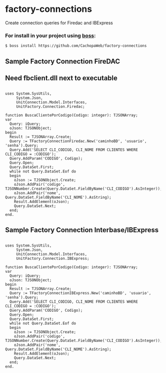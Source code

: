 # factory-connections

Create connection queries for Firedac and IBExpress

### For install in your project using [boss](https://github.com/HashLoad/boss):
``` sh
$ boss install https://github.com/CachopaWeb/factory-connections
```

## Sample Factory Connection FireDAC
## Need fbclient.dll next to executable

```delphi

uses System.SysUtils,
     System.Json,
     UnitConnection.Model.Interfaces,
     UnitFactory.Connection.Firedac;

function BuscaClientePorCodigo(Codigo: integer): TJSONArray;
var
  Query: iQuery;
  oJson: TJSONObject;
begin
  Result := TJSONArray.Create; 
  Query := TFactoryConnectionFiredac.New('caminhoBD', 'usuario', 'senha').Query;
  Query.Add('SELECT CLI_CODIGO, CLI_NOME FROM CLIENTES WHERE CLI_CODIGO = :CODIGO');
  Query.AddParam('CODIGO', Codigo);
  Query.Open;
  Query.DataSet.First;
  while not Query.DataSet.Eof do
  begin
    oJson := TJSONObject.Create;
    oJson.AddPair('codigo', TJSONNumber.Create(Query.DataSet.FieldByName('CLI_CODIGO').AsInteger));
    oJson.AddPair('nome', Query.DataSet.FieldByName('CLI_NOME').AsString);
    Result.AddElement(oJson);
    Query.DataSet.Next;
  end;
end.
```

## Sample Factory Connection Interbase/IBExpress
```delphi

uses System.SysUtils,
     System.Json,
     UnitConnection.Model.Interfaces,
     UnitFactory.Connection.IBExpress;

function BuscaClientePorCodigo(Codigo: integer): TJSONArray;
var
  Query: iQuery;
  oJson: TJSONObject;
begin
  Result := TJSONArray.Create; 
  Query := TFactoryConnectionIBExpress.New('caminhoBD', 'usuario', 'senha').Query;
  Query.Add('SELECT CLI_CODIGO, CLI_NOME FROM CLIENTES WHERE CLI_CODIGO = :CODIGO');
  Query.AddParam('CODIGO', Codigo);
  Query.Open;
  Query.DataSet.First;
  while not Query.DataSet.Eof do
  begin
    oJson := TJSONObject.Create;
    oJson.AddPair('codigo', TJSONNumber.Create(Query.DataSet.FieldByName('CLI_CODIGO').AsInteger));
    oJson.AddPair('nome', Query.DataSet.FieldByName('CLI_NOME').AsString);
    Result.AddElement(oJson);
    Query.DataSet.Next;
  end;
end.
```
